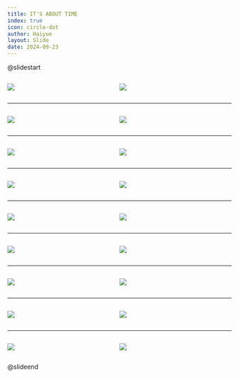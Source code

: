 ```yaml
---
title: IT'S ABOUT TIME
index: true
icon: circle-dot
author: Haiyue
layout: Slide
date: 2024-09-23
---
```

 
@slidestart

<div style="display:flex">
<div style="flex:1">

![](/reading/english/Level-K/IT'S%20ABOUT%20TIME/001.webp)
</div>
<div style="flex:1">

![](/reading/english/Level-K/IT'S%20ABOUT%20TIME/002.webp)
</div>
</div>

---

<div style="display:flex">
<div style="flex:1">

![](/reading/english/Level-K/IT'S%20ABOUT%20TIME/003.webp)
</div>
<div style="flex:1">

![](/reading/english/Level-K/IT'S%20ABOUT%20TIME/004.webp)
</div>
</div>

---

<div style="display:flex">
<div style="flex:1">

![](/reading/english/Level-K/IT'S%20ABOUT%20TIME/005.webp)
</div>
<div style="flex:1">

![](/reading/english/Level-K/IT'S%20ABOUT%20TIME/006.webp)
</div>
</div>

---

<div style="display:flex">
<div style="flex:1">

![](/reading/english/Level-K/IT'S%20ABOUT%20TIME/007.webp)
</div>
<div style="flex:1">

![](/reading/english/Level-K/IT'S%20ABOUT%20TIME/008.webp)
</div>
</div>

---

<div style="display:flex">
<div style="flex:1">

![](/reading/english/Level-K/IT'S%20ABOUT%20TIME/009.webp)
</div>
<div style="flex:1">

![](/reading/english/Level-K/IT'S%20ABOUT%20TIME/010.webp)
</div>
</div>

---

<div style="display:flex">
<div style="flex:1">

![](/reading/english/Level-K/IT'S%20ABOUT%20TIME/011.webp)
</div>
<div style="flex:1">

![](/reading/english/Level-K/IT'S%20ABOUT%20TIME/012.webp)
</div>
</div>

---

<div style="display:flex">
<div style="flex:1">

![](/reading/english/Level-K/IT'S%20ABOUT%20TIME/013.webp)
</div>
<div style="flex:1">

![](/reading/english/Level-K/IT'S%20ABOUT%20TIME/014.webp)
</div>
</div>

---

<div style="display:flex">
<div style="flex:1">

![](/reading/english/Level-K/IT'S%20ABOUT%20TIME/015.webp)
</div>
<div style="flex:1">

![](/reading/english/Level-K/IT'S%20ABOUT%20TIME/016.webp)
</div>
</div>

---

<div style="display:flex">
<div style="flex:1">

![](/reading/english/Level-K/IT'S%20ABOUT%20TIME/017.webp)
</div>
<div style="flex:1">

![](/reading/english/Level-K/IT'S%20ABOUT%20TIME/018.webp)
</div>
</div>

@slideend